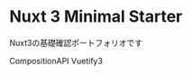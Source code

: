 # Nuxt 3 Minimal Starter

Nuxt3の基礎確認ポートフォリオです

CompositionAPI
Vuetify3
<script setup>タグ利用、typescript利用
defineProps
defineEmits
useFetch

等、他vueの基本を網羅できたかなと思います。

## Setup

# npm
npm install
npm run dev


